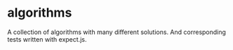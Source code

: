 # algorithms

A collection of algorithms with many different solutions. And corresponding tests written with expect.js.